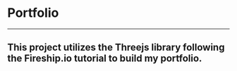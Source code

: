 # Portfolio

------
This project utilizes the Threejs library following the Fireship.io tutorial to build my portfolio.
------
